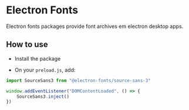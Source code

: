 # Electron Fonts

Electron fonts packages provide font archives em electron desktop apps.

## How to use

* Install the package

* On your `preload.js`, add:

```ts
import SourceSans3 from "@electron-fonts/source-sans-3"

window.addEventListener("DOMContentLoaded", () => {
    SourceSans3.inject()
})
```